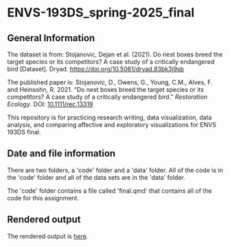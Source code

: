 # ENVS-193DS_spring-2025_final

## General Information

The dataset is from: Stojanovic, Dejan et al. (2021). Do nest boxes breed the target species or its competitors? A case study of a critically endangered bird [Dataset]. Dryad. <https://doi.org/10.5061/dryad.83bk3j9sb>

The published paper is: Stojanovic, D., Owens, G., Young, C.M., Alves, F. and Heinsohn, R. 2021. “Do nest boxes breed the target species or its competitors? A case study of a critically endangered bird.” *Restoration Ecology*. DOI: [10.1111/rec.13319](https://doi.org/10.1111/rec.13319)

This repository is for practicing research writing, data visualization, data analysis, and comparing affective and exploratory visualizations for ENVS 193DS final.

## Date and file information

There are two folders, a 'code' folder and a 'data' folder. All of the code is in the 'code' folder and all of the data sets are in the 'data' folder.

The 'code' folder contains a file called 'final.qmd' that contains all of the code for this assignment.

## Rendered output

The rendered output is [here](https://jarousselle.github.io/ENVS-193DS_spring-2025_final/code/final.html).
